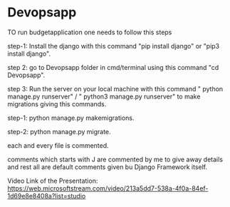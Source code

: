# Devopsapp

TO run budgetapplication one needs to follow this steps

step-1: Install the django with this command "pip install django" or "pip3 install django".

step 2: go to Devopsapp folder in cmd/terminal using this command "cd Devopsapp". 

step 3: Run the server on your local machine with this command " python manage.py runserver" / " python3 manage.py runserver" 
to make migrations giving this commands.

step-1: python manage.py makemigrations. 

step-2: python manage.py migrate.

each and every file is commented.

comments which starts with J are commented by me to give away details and rest all are default comments given bu Django Framework itself.

Video Link of the Presentation: https://web.microsoftstream.com/video/213a5dd7-538a-4f0a-84ef-1d69e8e8408a?list=studio 
